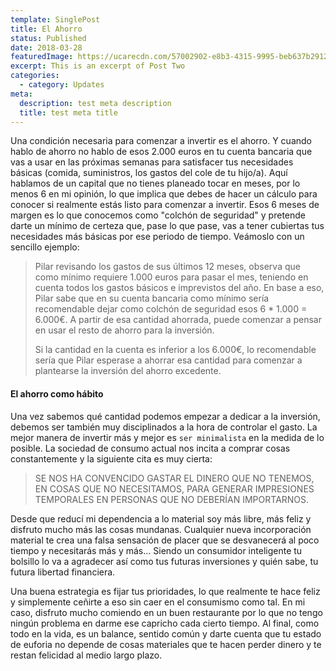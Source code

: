 ```yaml
---
template: SinglePost
title: El Ahorro
status: Published
date: 2018-03-28
featuredImage: https://ucarecdn.com/57002902-e8b3-4315-9995-beb637b29128/
excerpt: This is an excerpt of Post Two
categories:
  - category: Updates
meta:
  description: test meta description
  title: test meta title
---
```

Una condición necesaria para comenzar a invertir es el ahorro. Y cuando hablo de ahorro no hablo de esos 2.000 euros en tu cuenta bancaria que vas a usar en las próximas semanas para satisfacer tus necesidades básicas (comida, suministros, los gastos del cole de tu hijo/a). Aquí hablamos de un capital que no tienes planeado tocar en meses, por lo menos 6 en mi opinión, lo que implica que debes de hacer un cálculo para conocer si realmente estás listo para comenzar a invertir. Esos 6 meses de margen es lo que conocemos como "colchón de seguridad" y pretende darte un mínimo de certeza que, pase lo que pase, vas a tener cubiertas tus necesidades más básicas por ese periodo de tiempo. Veámoslo con un sencillo ejemplo:

> Pilar revisando los gastos de sus últimos 12 meses, observa que como mínimo requiere 1.000 euros para pasar el mes, teniendo en cuenta todos los gastos básicos e imprevistos del año. En base a eso, Pilar sabe que en su cuenta bancaria como mínimo sería recomendable dejar como colchón de seguridad esos 6 * 1.000 = 6.000€. A partir de esa cantidad ahorrada, puede comenzar a pensar en usar el resto de ahorro para la inversión. 
>
> Si la cantidad en la cuenta es inferior a los 6.000€, lo recomendable sería que Pilar esperase a ahorrar esa cantidad para comenzar a plantearse la inversión del ahorro excedente.

#### El ahorro como hábito

Una vez sabemos qué cantidad podemos empezar a dedicar a la inversión, debemos ser también muy disciplinados a la hora de controlar el gasto. La mejor manera de invertir más y mejor es `ser minimalista` en la medida de lo posible. La sociedad de consumo actual nos incita a comprar cosas constantemente y la siguiente cita es muy cierta:

> SE NOS HA CONVENCIDO GASTAR EL DINERO QUE NO TENEMOS, EN COSAS QUE NO NECESITAMOS, PARA GENERAR IMPRESIONES TEMPORALES EN PERSONAS QUE NO DEBERÍAN IMPORTARNOS.

Desde que reducí mi dependencia a lo material soy más libre, más feliz y disfruto mucho más las cosas mundanas. Cualquier nueva incorporación material te crea una falsa sensación de placer que se desvanecerá al poco tiempo y necesitarás más y más... Siendo un consumidor inteligente tu bolsillo lo va a agradecer así como tus futuras inversiones y quién sabe, tu futura libertad financiera. 

Una buena estrategia es fijar tus prioridades, lo que realmente te hace feliz y simplemente ceñirte a eso sin caer en el consumismo como tal. En mi caso, disfruto mucho comiendo en un buen restaurante por lo que no tengo ningún problema en darme ese capricho cada cierto tiempo. Al final, como todo en la vida, es un balance, sentido común y darte cuenta que tu estado de euforia no depende de cosas materiales que te hacen perder dinero y te restan felicidad al medio largo plazo.